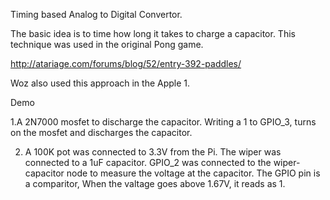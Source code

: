 Timing based Analog to Digital Convertor.

The basic idea is to time how long it takes to charge a capacitor. This
technique was used in the original Pong game.

http://atariage.com/forums/blog/52/entry-392-paddles/

Woz also used this approach in the Apple 1.


Demo

1.A 2N7000 mosfet to discharge the capacitor. Writing a 1 to GPIO_3, 
turns on the mosfet and discharges the capacitor.

2. A 100K pot was connected to 3.3V from the Pi. The wiper was connected
to a 1uF capacitor. GPIO_2 was connected to the wiper-capacitor node to
measure the voltage at the capacitor. The GPIO pin is a comparitor, 
When the valtage goes above 1.67V, it reads as 1.

